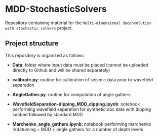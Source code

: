 # MDD-StochasticSolvers

Repository containing material for the `Multi-dimensional deconvolution with stochastic solvers` project.


## Project structure
This repository is organized as follows:

* **Data**: folder where input data must be placed (cannot be uploaded directly to Github and will be shared separately)
* **calibrate.py**: routine for calibration of seismic data prior to wavefield separation
* **AngleGather.py**: routine for computation of angle gathers


* **WavefieldSeparation-dipping_MDD_dipping.ipynb**: notebook performing wavefield separation for synthetic obc data with dipping
seabed followed by standard MDD
* **Marchenko_angle_gathers.ipynb**: notebook performing marchenko redatuming + MDD + angle gathers for a number of depth levels



